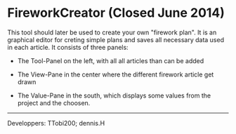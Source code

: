 FireworkCreator (Closed June 2014)
===============
This tool should later be used to create your own "firework plan".
It is an graphical editor for creting simple plans and
saves all necessary data used in each article.
It consists of three panels:
  
  - The Tool-Panel on the left, 
    with all all articles than can be added
    
  - The View-Pane in the center
    where the different firework article get drawn
  
  - The Value-Pane in the south,
    which displays some values from the project and
    the choosen.
    
    
__________________________________________________________________________
Developpers:  TTobi200; dennis.H
